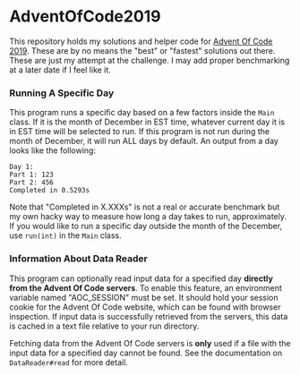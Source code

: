 # AdventOfCode2019
This repository holds my solutions and helper code for [Advent Of Code 2019](https://adventofcode.com/2019).
These are by no means the "best" or "fastest" solutions out there. These are just my attempt at the challenge.
I may add proper benchmarking at a later date if I feel like it.

### Running A Specific Day
This program runs a specific day based on a few factors inside the `Main` class.
If it is the month of December in EST time, whatever current day it is in EST time will be selected to run.
If this program is not run during the month of December, it will run ALL days by default.
An output from a day looks like the following:
```text
Day 1:
Part 1: 123
Part 2: 456
Completed in 0.5293s
```
Note that "Completed in X.XXXs" is not a real or accurate benchmark but my own hacky way to measure how long a day takes to run, approximately.
If you would like to run a specific day outside the month of the December, use `run(int)` in the `Main` class.
### Information About Data Reader
This program can optionally read input data for a specified day **directly from the Advent Of Code servers**.
To enable this feature, an environment variable named "AOC_SESSION" must be set.
It should hold your session cookie for the Advent Of Code website, which can be found with browser inspection.
If input data is successfully retrieved from the servers, this data is cached in a text file relative to your run directory.

Fetching data from the Advent Of Code servers is **only** used if a file with the input data for a specified day cannot be found.
See the documentation on `DataReader#read` for more detail.
